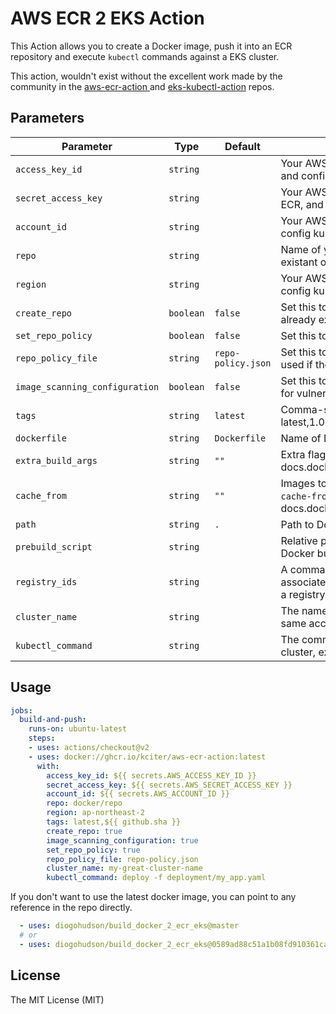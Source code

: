 # AWS ECR 2 EKS Action

This Action allows you to create a Docker image, push it into an ECR repository and execute `kubectl` commands against a EKS cluster.

This action, wouldn't exist without the excellent work made by the community in the [aws-ecr-action ](https://github.com/kciter/aws-ecr-action) and [eks-kubectl-action](https://github.com/ianbelcher/eks-kubectl-action) repos.

## Parameters



| Parameter | Type | Default | Description |
|-----------|------|---------|-------------|
| `access_key_id` | `string` | | Your AWS access key id (used for push image to ECR, and config kubeconfig) |
| `secret_access_key` | `string` | | Your AWS secret access key (used for push image to ECR, and config kubeconfig) |
| `account_id` | `string` | | Your AWS Account ID (used for push image to ECR, and config kubeconfig) |
| `repo` | `string` | | Name of your ECR repository (You can specify an existant or not) |
| `region` | `string` | | Your AWS region (used for push image to ECR, and config kubeconfig) |
| `create_repo` | `boolean` | `false` | Set this to true to create the repository if it does not already exist |
| `set_repo_policy` | `boolean` | `false` | Set this to true to set a IAM policy on the repository |
| `repo_policy_file` | `string` | `repo-policy.json` | Set this to repository policy statement json file. only used if the set_repo_policy is set to true |
| `image_scanning_configuration` | `boolean` | `false` | Set this to True if you want AWS to scan your images for vulnerabilities |
| `tags` | `string` | `latest` | Comma-separated string of ECR image tags (ex latest,1.0.0,) |
| `dockerfile` | `string` | `Dockerfile` | Name of Dockerfile to use |
| `extra_build_args` | `string` | `""` | Extra flags to pass to docker build (see docs.docker.com/engine/reference/commandline/build) |
| `cache_from` | `string` | `""` | Images to use as cache for the docker build (see `--cache-from` argument docs.docker.com/engine/reference/commandline/build) |
| `path` | `string` | `.` | Path to Dockerfile, defaults to the working directory |
| `prebuild_script` | `string` | | Relative path from top-level to script to run before Docker build |
| `registry_ids` | `string` | | A comma-delimited list of AWS account IDs that are associated with the ECR registries. If you do not specify a registry, the default ECR registry is assumed |
| `cluster_name` | `string` | | The name of the cluster (For now, it must reside on the same account as the ECR) |
| `kubectl_command` | `string` | | The command to be executed against the specified cluster, example: `deploy -f my_app.yaml` |


## Usage

```yaml
jobs:
  build-and-push:
    runs-on: ubuntu-latest
    steps:
    - uses: actions/checkout@v2
    - uses: docker://ghcr.io/kciter/aws-ecr-action:latest
      with:
        access_key_id: ${{ secrets.AWS_ACCESS_KEY_ID }}
        secret_access_key: ${{ secrets.AWS_SECRET_ACCESS_KEY }}
        account_id: ${{ secrets.AWS_ACCOUNT_ID }}
        repo: docker/repo
        region: ap-northeast-2
        tags: latest,${{ github.sha }}
        create_repo: true
        image_scanning_configuration: true
        set_repo_policy: true
        repo_policy_file: repo-policy.json
        cluster_name: my-great-cluster-name
        kubectl_command: deploy -f deployment/my_app.yaml        
```

If you don't want to use the latest docker image, you can point to any reference in the repo directly.

```yaml
  - uses: diogohudson/build_docker_2_ecr_eks@master
  # or
  - uses: diogohudson/build_docker_2_ecr_eks@0589ad88c51a1b08fd910361ca847ee2cb708a30
```

## License
The MIT License (MIT)

